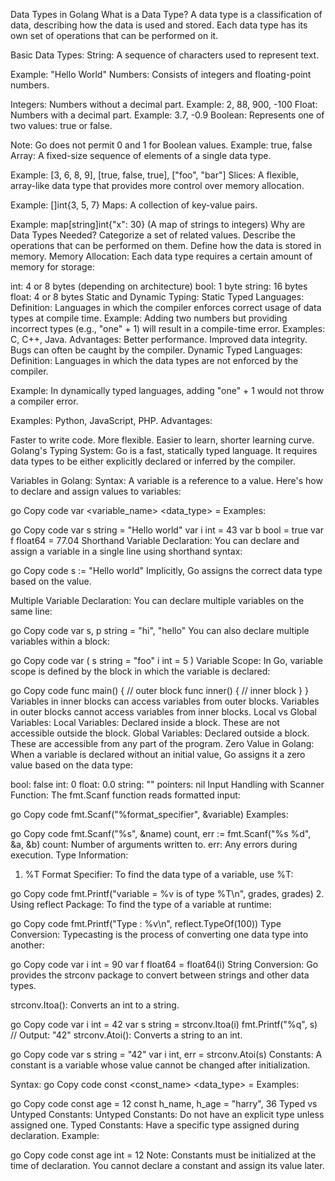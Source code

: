 Data Types in Golang
What is a Data Type?
A data type is a classification of data, describing how the data is used and stored. Each data type has its own set of operations that can be performed on it.

Basic Data Types:
String: A sequence of characters used to represent text.

Example: "Hello World"
Numbers: Consists of integers and floating-point numbers.

Integers: Numbers without a decimal part.
Example: 2, 88, 900, -100
Float: Numbers with a decimal part.
Example: 3.7, -0.9
Boolean: Represents one of two values: true or false.

Note: Go does not permit 0 and 1 for Boolean values.
Example: true, false
Array: A fixed-size sequence of elements of a single data type.

Example: [3, 6, 8, 9], [true, false, true], ["foo", "bar"]
Slices: A flexible, array-like data type that provides more control over memory allocation.

Example: []int{3, 5, 7}
Maps: A collection of key-value pairs.

Example: map[string]int{"x": 30} (A map of strings to integers)
Why are Data Types Needed?
Categorize a set of related values.
Describe the operations that can be performed on them.
Define how the data is stored in memory.
Memory Allocation:
Each data type requires a certain amount of memory for storage:

int: 4 or 8 bytes (depending on architecture)
bool: 1 byte
string: 16 bytes
float: 4 or 8 bytes
Static and Dynamic Typing:
Static Typed Languages:
Definition: Languages in which the compiler enforces correct usage of data types at compile time.
Example: Adding two numbers but providing incorrect types (e.g., "one" + 1) will result in a compile-time error.
Examples: C, C++, Java.
Advantages:
Better performance.
Improved data integrity.
Bugs can often be caught by the compiler.
Dynamic Typed Languages:
Definition: Languages in which the data types are not enforced by the compiler.

Example: In dynamically typed languages, adding "one" + 1 would not throw a compiler error.

Examples: Python, JavaScript, PHP.
Advantages:

Faster to write code.
More flexible.
Easier to learn, shorter learning curve.
Golang's Typing System:
Go is a fast, statically typed language. It requires data types to be either explicitly declared or inferred by the compiler.

Variables in Golang:
Syntax:
A variable is a reference to a value. Here's how to declare and assign values to variables:

go
Copy code
var <variable_name> <data_type> = <value>
Examples:

go
Copy code
var s string = "Hello world"
var i int = 43
var b bool = true
var f float64 = 77.04
Shorthand Variable Declaration:
You can declare and assign a variable in a single line using shorthand syntax:

go
Copy code
s := "Hello world"
Implicitly, Go assigns the correct data type based on the value.

Multiple Variable Declaration:
You can declare multiple variables on the same line:

go
Copy code
var s, p string = "hi", "hello"
You can also declare multiple variables within a block:

go
Copy code
var (
  s string = "foo"
  i int = 5
)
Variable Scope:
In Go, variable scope is defined by the block in which the variable is declared:

go
Copy code
func main() {
    // outer block
    func inner() {
        // inner block
    }
}
Variables in inner blocks can access variables from outer blocks.
Variables in outer blocks cannot access variables from inner blocks.
Local vs Global Variables:
Local Variables: Declared inside a block. These are not accessible outside the block.
Global Variables: Declared outside a block. These are accessible from any part of the program.
Zero Value in Golang:
When a variable is declared without an initial value, Go assigns it a zero value based on the data type:

bool: false
int: 0
float: 0.0
string: ""
pointers: nil
Input Handling with Scanner Function:
The fmt.Scanf function reads formatted input:

go
Copy code
fmt.Scanf("%format_specifier", &variable)
Examples:

go
Copy code
fmt.Scanf("%s", &name)
count, err := fmt.Scanf("%s %d", &a, &b)
count: Number of arguments written to.
err: Any errors during execution.
Type Information:
1. %T Format Specifier:
To find the data type of a variable, use %T:

go
Copy code
fmt.Printf("variable = %v is of type %T\n", grades, grades)
2. Using reflect Package:
To find the type of a variable at runtime:

go
Copy code
fmt.Printf("Type : %v\n", reflect.TypeOf(100))
Type Conversion:
Typecasting is the process of converting one data type into another:

go
Copy code
var i int = 90
var f float64 = float64(i)
String Conversion:
Go provides the strconv package to convert between strings and other data types.

strconv.Itoa(): Converts an int to a string.

go
Copy code
var i int = 42
var s string = strconv.Itoa(i)
fmt.Printf("%q", s)  // Output: "42"
strconv.Atoi(): Converts a string to an int.

go
Copy code
var s string = "42"
var i int, err = strconv.Atoi(s)
Constants:
A constant is a variable whose value cannot be changed after initialization.

Syntax:
go
Copy code
const <const_name> <data_type> = <value>
Examples:

go
Copy code
const age = 12
const h_name, h_age = "harry", 36
Typed vs Untyped Constants:
Untyped Constants: Do not have an explicit type unless assigned one.
Typed Constants: Have a specific type assigned during declaration.
Example:

go
Copy code
const age int = 12
Note: Constants must be initialized at the time of declaration. You cannot declare a constant and assign its value later.
